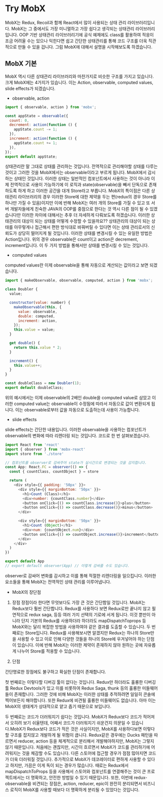 # Try MobX

MobX는 Redux, Recoil과 함께 React에서 많이 사용되는 상태 관리 라이브러리입니다. MobX는 그 중에서도 가장 미니멀하고 가장 쉽다고 생각되는 상태관리 라이브러리입니다. OOP 기반 상태관리 라이브러리기에 공식 예제에도 class를 활용하여 적응이 조금 어려울 수는 있으나 익힌다면 쉽고 간단한 상태관리를 통해 코드 구조를 더욱 직관적으로 만들 수 있을 겁니다. 그럼 MobX에 대해서 설명을 시작해보도록 하겠습니다.

## MobX 기본

MobX 역시 다른 상태관리 라이브러리와 마찬가지로 비슷한 구조를 가지고 있습니다. 크게 MobX에는 4가지가 있습니다. 이는 Action, observable, computed values, slide effects가 되겠습니다.

- observable, action

```javascript
import { observable, action } from 'mobx';

const appState = observable({
  count: 0,
  decrement: action(function () {
    appState.count -= 1;
  }),
  increment: action(function () {
    appState.count += 1;
  }),
});
export default appState;
```

상태관리란 말 그대로 상태를 관리하는 것입니다. 전역적으로 관리해야할 상태를 다루는 것이고 그러한 것을 MobX에서는 observable이라고 부르게 됩니다. MobX에서 감시하는 상태인 것입니다. 이러한 상태는 일반적인 컴포넌트에서 사용하는 것이 아니라 이제 전역적으로 사용이 가능하기에 이 로직과 state(observable)을 빼서 단독으로 존재하도록 하게 하고 이러한 공간을 대개 Store라고 부릅니다. MobX의 특이점은 다른 상태관리 라이브러리의 경우 이러한 Store에 대한 제약을 두는 편(redux의 경우 Store를 하나만 가질 수 있음)이지만 이에 반해 MobX는 여러 개의 Store를 가질 수 있고 또 서버 개발자들에게 친숙한 JAVA의 OOP를 중점으로 한다는 것 역시 다른 점이 될 수 있겠습니다만 이러한 차이에 대해서는 추후 더 자세하게 다뤄보도록 하겠습니다. 이러한 상태관리의 대상이 되는 상태를 어떻게 수정할 수 있을까요?? 상태관리의 대상이 되는 상태를 아무렇게나 접근해서 편한 방식대로 바꿔버릴 수 있다면 이는 상태 관리로서의 신뢰도가 상당히 떨어지게 될 것입니다. 이러한 상태를 변경시킬 수 있는 유일한 방법은 Action입니다. 위의 경우 observable은 count이고 action은 decrement, increment입니다. 이 두 가지 방법을 통해서만 상태를 변경시킬 수 있는 것입니다.

- computed values

computed values란 이제 observable을 통해 자동으로 계산되는 값이라고 보면 되겠습니다.

```javascript
import { makeObservable, observable, computed, action } from 'mobx';

class Doubler {
  value;

  constructor(value: number) {
    makeObservable(this, {
      value: observable,
      double: computed,
      increment: action,
    });
    this.value = value;
  }

  get double() {
    return this.value * 2;
  }

  increment() {
    this.value++;
  }
}

const doubleClass = new Doubler(1);
export default doubleClass;
```

위의 예시에서는 이제 observable의 2배인 double을 computed value로 삼았고 이러한 computed value는 observable이 수정됨에 따라서 자동으로 값이 변환되게 됩니다. 이는 observable로부터 값을 자동으로 도출하는데 사용이 가능합니다.

- slide effects

slide effects는 간단한 내용입니다. 이러한 observable을 사용하는 컴포넌트가 observable의 변화에 따라 리렌더링 되는 것입니다. 코드로 한 번 살펴보겠습니다.

```javascript
import React from 'react'
import { observer } from 'mobx-react'
import store from './store'

// 컴포넌트를 observer로 감싸주어 state가 실시간으로 변경되는 것을 감지합니다.
const App: React.FC = observer(() => {
  const { countClass, countObject } = store

  return (
    <div style={{ padding: '50px' }}>
      <div style={{ marginBottom: '50px' }}>
        <h1>Count (Class)</h1>
        <div>number: {countClass.number}</div>
        <button onClick={() => countClass.increase()}>plus</button>
        <button onClick={() => countClass.decrease()}>minus</button>
      </div>

      <div style={{ marginBottom: '50px' }}>
        <h1>Count (Object)</h1>
        <div>num: {countObject.num}</div>
        <button onClick={() => countObject.increase()}>increment</button>
      </div>
    </div>
  )
})

export default App
// export default observer(App) // 이렇게 감싸줄 수도 있습니다.
```

observer로 감싸어 변화를 감시하고 이를 통해 적절한 리렌더링을 일으킵니다. 이러한 요소들을 통해 MobX는 전역적인 상태 관리를 이루어냅니다.

- MobX의 장단점

1. 장점
 장점이라 한다면 무엇보다도 가장 큰 것은 간단함일 것입니다. MobX는 Redux보다 훨씬 간단합니다. Redux를 사용하다 보면 Redux로만 끝나지 않고 필연적으로 redux saga, 등등 여러 가지 선택의 기로에 서게 됩니다. 이것 뿐만이 아니라 단지 기본의 Redux를 사용하더라 하더라도 mapDispatchToprops 등 MobX와는 달리 복잡한 방법을 사용하여야 같은 결과를 도출할 수 있습니다.
 두 번째로는 Store입니다. Redux를 사용해보시면 알겠지만 Redux는 하나의 Store만을 사용할 수 있고 이로 인해 다양한 것들을 하나의 Store에 우겨넣어야 하는 단점이 있습니다. 이에 반해 MobX는 이러한 제약이 존재하지 않아 원하는 곳에 자유롭게 나누어 Store를 적용할 수 있습니다.

2. 단점

간단명료한 장점에도 불구하고 확실한 단점이 존재합니다.

첫 번째로는 이렇다할 디버깅 툴이 없다는 것입니다. Redux만 하더라도 훌륭한 디버깅 툴 Redux Devtools가 있고 이를 비롯하여 Redux Saga, thunk 등의 훌륭한 미들웨어들이 존재합니다. 그러한 것에 비해 MobX는 이러한 상태를 추적하려면 일일히 콘솔에 찍어보든지 해야합니다. 또한 Redux에 비견될 훌륭한 미들웨어도 없습니다. 아마 이는 MobX의 생태계가 상대적으로 얕고 좁기 때문으로 보입니다.

두 번째로는 코드가 더러워지기 쉽다는 것입니다. MobX가 Redux보다 코드가 적어져서 오히려 보기 쉬울텐데, 어째서 코드가 더러워지기 쉬운건지 의문일 수 있습니다.MobX가 Redux보다 코드가 적은 것은 사실이지만, MobX를 사용하다보면 이렇다할 구조를 잡지않고 개발하게 될 위험이 큽니다. Redux같은 경우에는 Ducks 패턴을 따르면서 reducer, action 등을 체계적으로 분리해서 개발해야하지만, MobX는 그렇지 않기 때문입니다. 처음에는 괜찮지만, 시간이 흐르면서 MobX가 코드를 관리하기에 어려워지는 것을 체감할 수도 있습니다. 다른 스토어에 접근할 경우가 점점 많아지면 코드가 더욱 더러워질 것입니다.
추가적으로 MobX가 데코레이터로 편하게 사용할 수 있다고 하지만, 가끔은 이게 독이 되는 경우가 많습니다. 때로는 Redux에서 mapDispatchToProps 등을 사용해서 스토어와 컴포넌트를 연결해주는 것이 큰 프로젝트에서는 더 명확하고, 안전한 방법일 수 있기 때문입니다.
또한, 이번에 redux-observable을 비견되는 장점은, action, reducer, epic이 완전히 분리되면서 비즈니스 로직이 MobX를 사용할 때보다 더 명확하게 분리될 수 있었다는 것입니다.
